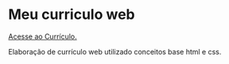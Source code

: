 # Meu curriculo web 
<a href="https://weslleydourado.github.io/meu_curriculo_web.io/"> Acesse ao Currículo. </a>

Elaboração de currículo web utilizado conceitos base html e css. 

